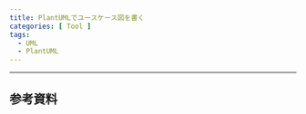 ```yaml
---
title: PlantUMLでユースケース図を書く
categories: [ Tool ]
tags:
  - UML
  - PlantUML
---
```






---
## 参考資料
